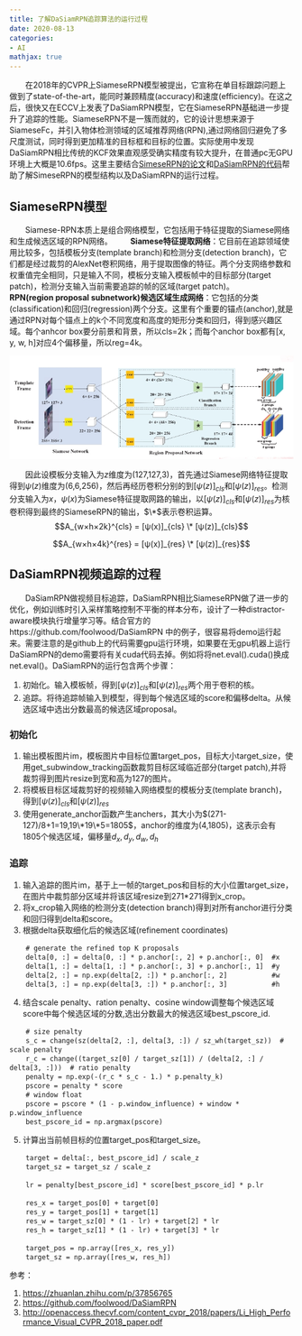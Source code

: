 ```yaml
---
title: 了解DaSiamRPN追踪算法的运行过程
date: 2020-08-13
categories:
- AI
mathjax: true
---
```


　　在2018年的CVPR上SiameseRPN模型被提出，它宣称在单目标跟踪问题上做到了state-of-the-art，能同时兼顾精度(accuracy)和速度(efficiency)。在这之后，很快又在ECCV上发表了DaSiamRPN模型，它在SiameseRPN基础进一步提升了追踪的性能。SiameseRPN不是一簇而就的，它的设计思想来源于SiameseFc，并引入物体检测领域的区域推荐网络(RPN),通过网络回归避免了多尺度测试，同时得到更加精准的目标框和目标的位置。实际使用中发现DaSiamRPN相比传统的KCF效果直观感受确实精度有较大提升，在普通pc无GPU环境上大概是10.6fps。这里主要结合[SimeseRPN的论文](http://openaccess.thecvf.com/content_cvpr_2018/papers/Li_High_Performance_Visual_CVPR_2018_paper.pdf)和[DaSiamRPN的代码](https://github.com/foolwood/DaSiamRPN)帮助了解SimeseRPN的模型结构以及DaSiamRPN的运行过程。

## SiameseRPN模型
　　Siamese-RPN本质上是组合网络模型，它包括用于特征提取的Siamese网络和生成候选区域的RPN网络。
　　**Siamese特征提取网络**：它目前在追踪领域使用比较多，包括模板分支(template branch)和检测分支(detection branch)，它们都是经过裁剪的AlexNet卷积网络，用于提取图像的特征。两个分支网络参数和权重值完全相同，只是输入不同，模板分支输入模板帧中的目标部分(target patch)，检测分支输入当前需要追踪的帧的区域(target patch)。
　　**RPN(region proposal subnetwork)候选区域生成网络**：它包括的分类(classification)和回归(regression)两个分支。这里有个重要的锚点(anchor),就是通过RPN对每个锚点上的k个不同宽度和高度的矩形分类和回归，得到感兴趣区域。每个anhcor box要分前景和背景，所以cls=2k；而每个anchor box都有[x, y, w, h]对应4个偏移量，所以reg=4k。


![SiameseRPN模型](/images/Siamese-RPN.jpg)

　　因此设模板分支输入为$z$维度为(127,127,3)，首先通过Siamese网络特征提取得到$ψ(z)$维度为(6,6,256)，然后再经历卷积分别的到$[ψ(z)]_{cls}$和$[ψ(z)]_{res}$。检测分支输入为$x$，$ψ(x)$为Siamese特征提取网路的输出，以$[ψ(z)]_{cls}$和$[ψ(z)]_{res}$为核卷积得到最终的SiameseRPN的输出，$\*$表示卷积运算。
$$A_{w×h×2k}^{cls} = [ψ(x)]_{cls} \* [ψ(z)]_{cls}$$

$$A_{w×h×4k}^{res} = [ψ(x)]_{res} \* [ψ(z)]_{res}$$


## DaSiamRPN视频追踪的过程
　　DaSiamRPN做视频目标追踪，DaSiamRPN相比SiameseRPN做了进一步的优化，例如训练时引入采样策略控制不平衡的样本分布，设计了一种distractor-aware模块执行增量学习等。结合官方的https://github.com/foolwood/DaSiamRPN 中的例子，很容易将demo运行起来。需要注意的是github上的代码需要gpu运行环境，如果要在无gpu机器上运行DaSiamRPN的demo需要将有关cuda代码去掉。例如将将net.eval().cuda()换成net.eval()。DaSiamRPN的运行包含两个步骤：
1. 初始化。输入模板帧，得到$[ψ(z)]_{cls}$和$[ψ(z)]_{res}$两个用于卷积的核。
2. 追踪。将待追踪帧输入到模型，得到每个候选区域的score和偏移delta。从候选区域中选出分数最高的候选区域proposal。

### 初始化
1. 输出模板图片im，模板图片中目标位置target_pos，目标大小target_size，使用get_subwindow_tracking函数裁剪目标区域临近部分(target patch),并将裁剪得到图片resize到宽和高为127的图片。
2. 将模板目标区域裁剪好的视频输入网络模型的模板分支(template branch)，得到$[ψ(z)]_{cls}$和$[ψ(z)]_{res}$
3. 使用generate_anchor函数产生anchers，其大小为$(271-127)/8+1=19,19\*19\*5=1805$，anchor的维度为(4,1805)，这表示会有1805个候选区域，偏移量$d_x,d_y,d_w,d_h$

### 追踪
1. 输入追踪的图片im，基于上一帧的target_pos和目标的大小位置target_size，在图片中裁剪部分区域并将该区域resize到271*271得到x_crop。
2. 将x_crop输入网络的检测分支(detection branch)得到对所有anchor进行分类和回归得到delta和score。
3. 根据delta获取细化后的候选区域(refinement coordinates)
```
    # generate the refined top K proposals
    delta[0, :] = delta[0, :] * p.anchor[:, 2] + p.anchor[:, 0]  #x
    delta[1, :] = delta[1, :] * p.anchor[:, 3] + p.anchor[:, 1]  #y
    delta[2, :] = np.exp(delta[2, :]) * p.anchor[:, 2]           #w
    delta[3, :] = np.exp(delta[3, :]) * p.anchor[:, 3]           #h
```
4. 结合scale penalty、ration penalty、cosine window调整每个候选区域score中每个候选区域的分数,选出分数最大的候选区域best_pscore_id.
```
    # size penalty
    s_c = change(sz(delta[2, :], delta[3, :]) / sz_wh(target_sz))  # scale penalty
    r_c = change((target_sz[0] / target_sz[1]) / (delta[2, :] / delta[3, :]))  # ratio penalty
    penalty = np.exp(-(r_c * s_c - 1.) * p.penalty_k)
    pscore = penalty * score
    # window float
    pscore = pscore * (1 - p.window_influence) + window * p.window_influence
    best_pscore_id = np.argmax(pscore)
```
5. 计算出当前帧目标的位置target_pos和target_size。
```
    target = delta[:, best_pscore_id] / scale_z
    target_sz = target_sz / scale_z

    lr = penalty[best_pscore_id] * score[best_pscore_id] * p.lr

    res_x = target_pos[0] + target[0]
    res_y = target_pos[1] + target[1]
    res_w = target_sz[0] * (1 - lr) + target[2] * lr
    res_h = target_sz[1] * (1 - lr) + target[3] * lr

    target_pos = np.array([res_x, res_y])
    target_sz = np.array([res_w, res_h])
```

参考：
1. https://zhuanlan.zhihu.com/p/37856765
2. https://github.com/foolwood/DaSiamRPN
3. http://openaccess.thecvf.com/content_cvpr_2018/papers/Li_High_Performance_Visual_CVPR_2018_paper.pdf

